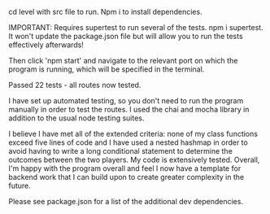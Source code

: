 cd level with src file to run. Npm i to install dependencies. 

IMPORTANT: Requires supertest to run several of the tests. npm i supertest. It won't update the package.json file but will allow you to run the tests effectively afterwards! 

Then click 'npm start' and navigate to the relevant port on which the program is running, which will be specified in the terminal. 

Passed 22 tests - all routes now tested.

I have set up automated testing, so you don't need to run the program manually in order to test the routes. I used the chai and mocha library in addition to the usual node testing suites. 

I believe I have met all of the extended criteria: none of my class functions exceed five lines of code and I have used a nested hashmap in order to avoid having to write a long conditional statement to determine the outcomes between the two players. My code is extensively tested. Overall, I'm happy with the program overall and feel I now have a template for backend work that I can build upon to create greater complexity in the future.  

Please see package.json for a list of the additional dev dependencies. 
